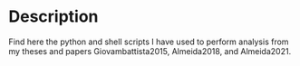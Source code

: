 # Description
Find here the python and shell scripts I have used to perform analysis from my theses and papers Giovambattista2015,  Almeida2018, and Almeida2021.
